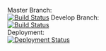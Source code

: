 Master Branch:<br />
[![Build Status](https://pingdong.visualstudio.com/Common%20Library/_apis/build/status/pingdong.aspnetcore?branchName=master)](https://pingdong.visualstudio.com/Common%20Library/_build/latest?definitionId=25&branchName=master)
Develop Branch:<br />
[![Build Status](https://pingdong.visualstudio.com/Common%20Library/_apis/build/status/pingdong.aspnetcore?branchName=develop)](https://pingdong.visualstudio.com/Common%20Library/_build/latest?definitionId=25&branchName=develop)
<br />
Deployment:<br />
[![Deployment Status](https://pingdong.vsrm.visualstudio.com/_apis/public/Release/badge/b57e1bf9-2061-450c-b27e-4c0fc8307b1a/17/17)](https://pingdong.visualstudio.com/Common%20Library/_release?view=all&definitionId=17)

